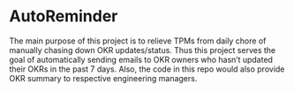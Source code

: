 
# AutoReminder

The main purpose of this project is to relieve TPMs from daily chore of manually chasing down OKR updates/status. Thus this project serves the goal of automatically sending emails to OKR owners who hasn’t updated their OKRs in the past 7 days. Also, the code in this repo would also provide OKR summary to respective engineering managers. 

